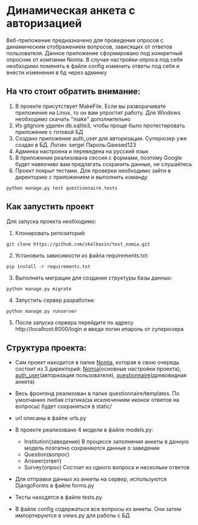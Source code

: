 # Динамическая анкета с авторизацией

Веб-приложение предназначено для проведения опросов с динамическим отображением вопросов, зависящих от ответов пользователя.
Данное приложение сформировано под конкретный опросник от компании Nomia.
В случае настройки опроса под себя необходимо поменять в файле config изменить ответы под себя и внести изменения в бд через админку

## На что стоит обратить внимание:

1. В проекте присутствует MakeFile. Если вы разворачивате приложение на Linux,
то он вам упростит работу. Для Windows необходимо скачать "make" дополнительно
2. Из gitgnore удален db.sqlite3, чтобы проще было протестировать приложение с готовой БД
3. Создано приложение auth_user для авторизации. Суперюзер уже создан в БД. 
Логин: sergei Пароль:Qawsed123
5. Админка настроена и переведена на русский язык
6. В приложении реализована сессия с формами, поэтому Goоgle будет навязчиво вам предлагать сохранить данные, не слушайтесь
7. Проект покрыт тестами. Для проверки необходимо зайти в директорию с приложением и выполнить команду
```
python manage.py test questionnaire.tests
```
## Как запустить проект 

Для запуска проекта необходимо:

1. Клонировать репозиторий:
```
git clone https://github.com/skolbasin/test_nomia.git
```
2. Установить зависимости из файла requirements.txt:
```
pip install -r requirements.txt
```
3. Выполнить миграции для создания структуры базы данных:
```
python manage.py migrate
```

4. Запустить сервер разработки:
```
python manage.py runserver
```
5. После запуска сервера перейдите по адресу http://localhost:8000/login и введи логин ипароль от суперюзера

## Структура проекта:

- Сам проект находится в папке [Nomia](https://github.com/skolbasin/test_nomia/tree/main/Nomia), которая в свою очередь состоит из 3 директорий: [Nomia](https://github.com/skolbasin/test_nomia/tree/main/Nomia/Nomia)(основные настройки проекта), [auth_user](https://github.com/skolbasin/test_nomia/tree/main/Nomia/auth_user)(авторизация пользователя), [questionnaire](https://github.com/skolbasin/test_nomia/tree/main/Nomia/questionnaire)(древовидная анкета)
- Весь фронтенд реализован в папке questionnaire/templates. По умолчанию любая статика(за исключением иконок ответов на вопросы) будет сохраняться в static/
- url описаны в файле urls.py
- В проекте реализовано 4 модели в файле models.py:
  - Institution(заведение) В процессе заполнения анкеты в данную модель поэтапно сохраняются данные о заведении
  - Question(вопрос)
  - Answer(ответ)
  - Survey(опрос) Состоит из одного вопроса и нескольки ответов

- Для отправки данных из анкеты на сервер, используются DjangoForms в файле forms.py
- Тесты находятся в файле tests.py
- В файле config содержаться все вопросы из анкеты. Они затем импортируются в views.py для работы с БД

